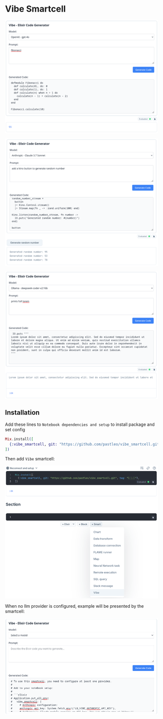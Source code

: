 # Vibe Smartcell

![demo-1](./docs/demo-1.png)

![demo-2](./docs/demo-2.png)

![demo-3](./docs/demo-3.png)

## Installation

Add these lines to `Notebook dependencies and setup` to install package and set config

```elixir
Mix.install([
  {:vibe_smartcell, git: "https://github.com/pastleo/vibe_smartcell.git", tag: "0.1.2"},
])
```

Then add `Vibe` smartcell:

![get-started](./docs/get-started.png)

When no llm provider is configured, example will be presented by the smartcell:

![config-example](./docs/config-example.png)
